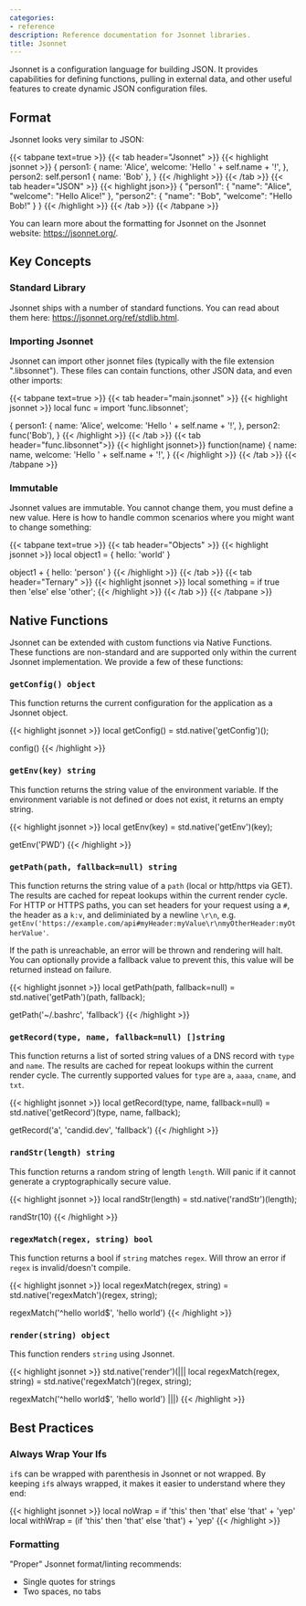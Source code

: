 ```yaml
---
categories:
- reference
description: Reference documentation for Jsonnet libraries.
title: Jsonnet
---
```


Jsonnet is a configuration language for building JSON.  It provides capabilities for defining functions, pulling in external data, and other useful features to create dynamic JSON configuration files.

## Format

Jsonnet looks very similar to JSON:

{{< tabpane text=true >}}
{{< tab header="Jsonnet" >}}
{{< highlight jsonnet >}}
{
  person1: {
    name: 'Alice',
    welcome: 'Hello ' + self.name + '!',
  },
  person2: self.person1 { name: 'Bob' },
}
{{< /highlight >}}
{{< /tab >}}
{{< tab header="JSON" >}}
{{< highlight json>}}
{
  "person1": {
    "name": "Alice",
    "welcome": "Hello Alice!"
  },
  "person2": {
    "name": "Bob",
    "welcome": "Hello Bob!"
  }
}
{{< /highlight >}}
{{< /tab >}}
{{< /tabpane >}}

You can learn more about the formatting for Jsonnet on the Jsonnet website: https://jsonnet.org/.

## Key Concepts

### Standard Library

Jsonnet ships with a number of standard functions.  You can read about them here: https://jsonnet.org/ref/stdlib.html.

### Importing Jsonnet

Jsonnet can import other jsonnet files (typically with the file extension ".libsonnet").  These files can contain functions, other JSON data, and even other imports:


{{< tabpane text=true >}}
{{< tab header="main.jsonnet" >}}
{{< highlight jsonnet >}}
local func = import 'func.libsonnet';

{
  person1: {
    name: 'Alice',
    welcome: 'Hello ' + self.name + '!',
  },
  person2: func('Bob'),
}
{{< /highlight >}}
{{< /tab >}}
{{< tab header="func.libsonnet">}}
{{< highlight jsonnet>}}
function(name)
  {
    name: name,
    welcome: 'Hello ' + self.name + '!',
  }
{{< /highlight >}}
{{< /tab >}}
{{< /tabpane >}}

### Immutable

Jsonnet values are immutable.  You cannot change them, you must define a new value.  Here is how to handle common scenarios where you might want to change something:

{{< tabpane text=true >}}
{{< tab header="Objects" >}}
{{< highlight jsonnet >}}
local object1 = {
  hello: 'world'
}

object1 + {
  hello: 'person'
}
{{< /highlight >}}
{{< /tab >}}
{{< tab header="Ternary" >}}
{{< highlight jsonnet >}}
local something = if true then 'else' else 'other';
{{< /highlight >}}
{{< /tab >}}
{{< /tabpane >}}

## Native Functions

Jsonnet can be extended with custom functions via Native Functions.  These functions are non-standard and are supported only within the current Jsonnet implementation.  We provide a few of these functions:

### `getConfig() object`

This function returns the current configuration for the application as a Jsonnet object.

{{< highlight jsonnet >}}
local getConfig() = std.native('getConfig')();

config()
{{< /highlight >}}

### `getEnv(key) string`

This function returns the string value of the environment variable.  If the environment variable is not defined or does not exist, it returns an empty string.

{{< highlight jsonnet >}}
local getEnv(key) = std.native('getEnv')(key);

getEnv('PWD')
{{< /highlight >}}

### `getPath(path, fallback=null) string`

This function returns the string value of a `path` (local or http/https via GET).  The results are cached for repeat lookups within the current render cycle.  For HTTP or HTTPS paths, you can set headers for your request using a `#`, the header as a `k:v`, and deliminiated by a newline `\r\n`, e.g. `getEnv('https://example.com/api#myHeader:myValue\r\nmyOtherHeader:myOtherValue'`.

If the path is unreachable, an error will be thrown and rendering will halt.  You can optionally provide a fallback value to prevent this, this value will be returned instead on failure.

{{< highlight jsonnet >}}
local getPath(path, fallback=null) = std.native('getPath')(path, fallback);

getPath('~/.bashrc', 'fallback')
{{< /highlight >}}

### `getRecord(type, name, fallback=null) []string`

This function returns a list of sorted string values of a DNS record with `type` and `name`.  The results are cached for repeat lookups within the current render cycle.  The currently supported values for  `type` are `a`, `aaaa`, `cname`, and `txt`.

{{< highlight jsonnet >}}
local getRecord(type, name, fallback=null) = std.native('getRecord')(type, name, fallback);

getRecord('a', 'candid.dev', 'fallback')
{{< /highlight >}}

### `randStr(length) string`

This function returns a random string of length `length`.  Will panic if it cannot generate a cryptographically secure value.

{{< highlight jsonnet >}}
local randStr(length) = std.native('randStr')(length);

randStr(10)
{{< /highlight >}}

### `regexMatch(regex, string) bool`

This function returns a bool if `string` matches `regex`.  Will throw an error if `regex` is invalid/doesn't compile.

{{< highlight jsonnet >}}
local regexMatch(regex, string) = std.native('regexMatch')(regex, string);

regexMatch('^hello world$', 'hello world')
{{< /highlight >}}

### `render(string) object`

This function renders `string` using Jsonnet.

{{< highlight jsonnet >}}
std.native('render')(|||
  local regexMatch(regex, string) = std.native('regexMatch')(regex, string);

  regexMatch('^hello world$', 'hello world')
|||)
{{< /highlight >}}

## Best Practices

### Always Wrap Your Ifs

`if`s can be wrapped with parenthesis in Jsonnet or not wrapped.  By keeping `if`s always wrapped, it makes it easier to understand where they end:

{{< highlight jsonnet >}}
local noWrap = if 'this' then 'that' else 'that' + 'yep'
local withWrap = (if 'this' then 'that' else 'that') + 'yep'
{{< /highlight >}}

### Formatting

"Proper" Jsonnet format/linting recommends:

- Single quotes for strings
- Two spaces, no tabs
